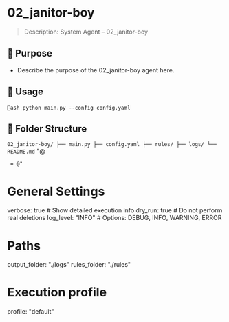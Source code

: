# 02_janitor-boy

> Description: System Agent – 02_janitor-boy

## 🔧 Purpose

- Describe the purpose of the 02_janitor-boy agent here.

## 🚀 Usage

`ash
python main.py --config config.yaml
`

## 📁 Folder Structure

`
02_janitor-boy/
├── main.py
├── config.yaml
├── rules/
├── logs/
└── README.md
`
"@

     = @"
# General Settings
verbose: true       # Show detailed execution info
dry_run: true       # Do not perform real deletions
log_level: "INFO"   # Options: DEBUG, INFO, WARNING, ERROR

# Paths
output_folder: "./logs"
rules_folder: "./rules"

# Execution profile
profile: "default"
